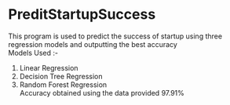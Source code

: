 # PreditStartupSuccess
This program is used to predict the success of startup using three regression models and outputting the best accuracy <br/>
Models Used :- <br/>
1. Linear Regression <br/>
2. Decision Tree Regression <br/>
3. Random Forest Regression <br/>
Accuracy obtained using the data provided 97.91% <br/>
